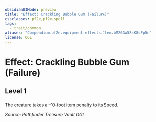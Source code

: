 ```yaml
---
obsidianUIMode: preview
title: "Effect: Crackling Bubble Gum (Failure)"
cssclasses: pf2e,pf2e-spell
tags:
  - trait/common
aliases: "Compendium.pf2e.equipment-effects.Item.bMZ6Gw58sK8sFp5n"
license: OGL
---
```

# Effect: Crackling Bubble Gum (Failure)
## Level 1
### 






The creature takes a –10-foot item penalty to its Speed.

*Source: Pathfinder Treasure Vault*
*OGL*